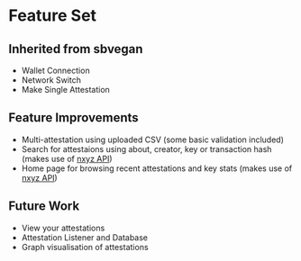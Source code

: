 # Feature Set

## Inherited from sbvegan
- Wallet Connection
- Network Switch
- Make Single Attestation

## Feature Improvements
- Multi-attestation using uploaded CSV (some basic validation included)
- Search for attestaions using about, creator, key or transaction hash (makes use of [nxyz API](https://docs.n.xyz/reference/attestation-station))
- Home page for browsing recent attestations and key stats (makes use of [nxyz API](https://docs.n.xyz/reference/attestation-station))

## Future Work
- View your attestations
- Attestation Listener and Database
- Graph visualisation of attestations
